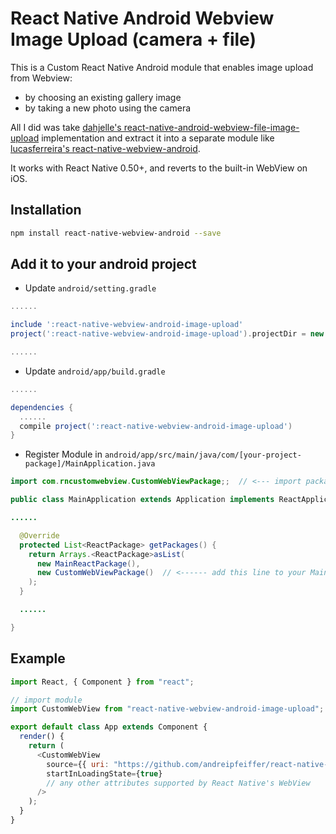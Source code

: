# React Native Android Webview Image Upload (camera + file)

This is a Custom React Native Android module that enables image upload from Webview:

* by choosing an existing gallery image
* by taking a new photo using the camera

All I did was take [dahjelle's react-native-android-webview-file-image-upload][dahjelle] implementation and extract it into a separate module like [lucasferreira's react-native-webview-android][lucasferreira].

It works with React Native 0.50+, and reverts to the built-in WebView on iOS.

## Installation

```bash
npm install react-native-webview-android --save
```

## Add it to your android project

* Update `android/setting.gradle`

```gradle
......

include ':react-native-webview-android-image-upload'
project(':react-native-webview-android-image-upload').projectDir = new File(rootProject.projectDir, '../node_modules/react-native-webview-android-image-upload/android')

......
```

* Update `android/app/build.gradle`

```gradle
......

dependencies {
  ......
  compile project(':react-native-webview-android-image-upload')
}
```

* Register Module in `android/app/src/main/java/com/[your-project-package]/MainApplication.java`

```java
import com.rncustomwebview.CustomWebViewPackage;;  // <--- import package

public class MainApplication extends Application implements ReactApplication {

......

  @Override
  protected List<ReactPackage> getPackages() {
    return Arrays.<ReactPackage>asList(
      new MainReactPackage(),
      new CustomWebViewPackage()  // <------ add this line to your MainApplication class
    ); 
  }

  ......

}
```

## Example
```javascript
import React, { Component } from "react";

// import module
import CustomWebView from "react-native-webview-android-image-upload";

export default class App extends Component {
  render() {
    return (
      <CustomWebView
        source={{ uri: "https://github.com/andreipfeiffer/react-native-webview-android-image-upload" }}
        startInLoadingState={true}
        // any other attributes supported by React Native's WebView
      />
    );
  }
}
```

[dahjelle]: https://github.com/dahjelle/react-native-android-webview-file-image-upload
[lucasferreira]: https://github.com/lucasferreira/react-native-webview-android
